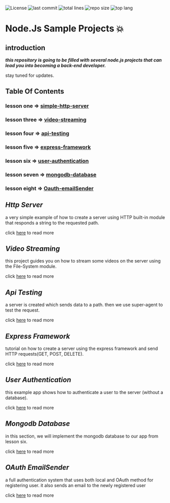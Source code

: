 ![License](https://img.shields.io/github/license/amiryeg1/nodejs-lessons?color=informational&style=for-the-badge)
![last commit](https://img.shields.io/github/last-commit/amiryeg1/nodejs-lessons?style=for-the-badge)
![total lines](https://img.shields.io/tokei/lines/github/amiryeg1/nodejs-lessons?color=blueviolet&style=for-the-badge)
![repo size](https://img.shields.io/github/repo-size/amiryeg1/nodejs-lessons?color=lightgrey&style=for-the-badge)
![top lang](https://img.shields.io/github/languages/top/amiryeg1/nodejs-lessons?color=red&style=for-the-badge)
# Node.Js Sample Projects :collision:

## introduction

***this repository is going to be filled with several node.js projects that can lead you into becoming a back-end developer.***

stay tuned for updates.

## Table Of Contents
###    lesson one   => [simple-http-server](https://github.com/amiryeg1/nodejs-lessons/tree/master/L1-simple-http-server)
###    lesson three => [video-streaming](https://github.com/amiryeg1/nodejs-lessons/tree/master/L3-video-streaming)
###    lesson four  => [api-testing](https://github.com/amiryeg1/nodejs-lessons/tree/master/L4-api-testing)
###    lesson five  => [express-framework](https://github.com/amiryeg1/nodejs-lessons/tree/master/L5-express-framework)
###    lesson six   => [user-authentication](https://github.com/amiryeg1/nodejs-lessons/tree/master/L6-user-authentication)
###    lesson seven => [mongodb-database](https://github.com/amiryeg1/nodejs-lessons/tree/master/L7-mongodb-database)
###    lesson eight => [Oauth-emailSender](https://github.com/amiryeg1/nodejs-lessons/tree/master/L8-OAuth-EmailSender)

## ***Http Server***
a very simple example of how to create a server using HTTP built-in module that responds a string to the requested path.

click [here](https://github.com/amiryeg1/nodejs-lessons/blob/master/L1-simple-http-server/README.md) to read more

## ***Video Streaming***
 this project guides you on how to stream some videos on the server using the File-System module.
 
 click [here](https://github.com/amiryeg1/nodejs-lessons/blob/master/L3-video-streaming/README.md) to read more
 
## ***Api Testing*** 
a server is created which sends data to a path. then we use super-agent to test the request.

click [here](https://github.com/amiryeg1/nodejs-lessons/blob/master/L4-api-testing/README.md) to read more 
## ***Express Framework***
tutorial on how to create a server using the express framework and send HTTP requests(GET, POST, DELETE).

click [here](https://github.com/amiryeg1/nodejs-lessons/blob/master/L5-express-framework/README.md) to read more

## ***User Authentication***
this example app shows how to authenticate a user to the server (without a database).

click [here](https://github.com/amiryeg1/nodejs-lessons/blob/master/L6-user-authentication/README.md) to read more

## ***Mongodb Database***
in this section, we will implement the mongodb database to our app from lesson six. 

click [here](https://github.com/amiryeg1/nodejs-lessons/tree/master/L7-mongodb-database/README.md) to read more 

## ***OAuth EmailSender***
a full authentication system that uses both local and OAuth method for registering user. it also sends an email to the newly registered user 

click [here](https://github.com/amiryeg1/nodejs-lessons/blob/master/L8-OAuth-EmailSender/README.md) to read more
